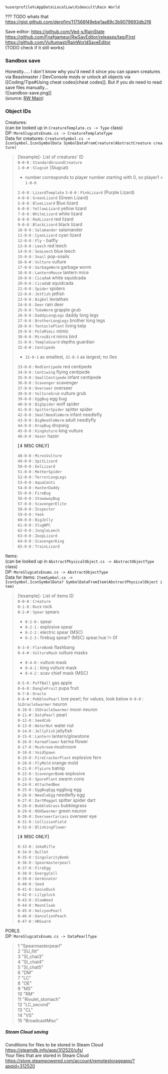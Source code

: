 `%userprofile%\AppData\LocalLow\Videocult\Rain World`

??? TODO whats that  
https://gist.github.com/derofim/117566f49ebe1aa89c3b9079693db2f8

Save editor: https://github.com/Ved-s/RainState  
https://github.com/Fnafgameur/RwSavEditor/releases/tag/First  
https://github.com/Vultumast/RainWorldSaveEditor  
(TODO check if it still works)

### Sandbox save

Honestly..... I don't know why you'd need it since you can spawn creatures via Beastmaster / DevConsole mods or unlock all objects via [[Coding/Tips#Using cheat codes|cheat codes]]. But if you *do* need to read save files manually...  
![[sandbox-save.png]]  
(source: [RW Main](https://discord.com/channels/291184728944410624/296133304632213504/505218239853363200))  
### Object IDs

Creatures:  
(can be looked up in `CreatureTemplate.cs -> Type` class)  
DP: `MoreSlugcatsEnums.cs -> CreatureTemplateType`  
Data for creatures: `CreatureSymbol.cs -> IconSymbol.IconSymbolData SymbolDataFromCreature(AbstractCreature creature)`

> [!example]- List of creatures' ID  
> `0-0-0` : `StandardGroundCreature`   
> `1-0-#` : `Slugcat` (Slugcat)  
> - number corresponds to player number starting with 0, so player1 = `1-0-0`
> 
> `2-0-0` : `LizardTemplate` 
> `3-0-0` : `PinkLizard` (Purple Lizard)   
> `4-0-0` : `GreenLizard` (Green Lizard)   
> `5-0-0` : `BlueLizard` Blue lizard   
> `6-0-0` : `YellowLizard` yellow lizard   
> `7-0-0` : `WhiteLizard` white lizard   
> `8-0-0` : `RedLizard` red lizard   
> `9-0-0` : `BlackLizard` black lizard   
> `10-0-0` : `Salamander` salamander   
> `11-0-0` : `CyanLizard` cyan lizard   
> `12-0-0` : `Fly` - batfly   
> `13-0-0` : `Leech` red leech   
> `14-0-0` : `SeaLeech` blue leech   
> `15-0-0` : `Snail` pop-snails   
> `16-0-#` : `Vulture` vulture  
> `17-0-0` : `GarbageWorm` garbage worm   
> `18-0-0` : `LanternMouse` lantern mice   
> `19-0-0` : `CicadaA` white squidcada   
> `20-0-0` : `CicadaB` squidcada   
> `21-0-0` : `Spider` spiders   
> `22-0-0` : `JetFish` jetfish   
> `23-0-0` : `BigEel` leviathan   
> `24-0-0` : `Deer` rain deer   
> `25-0-0` : `TubeWorm` grapple grub   
> `26-0-0` : `DaddyLongLegs` daddy long legs   
> `27-0-0` : `BrotherLongLegs` brother long legs   
> `28-0-0` : `TentaclePlant` living kelp   
> `29-0-0` : `PoleMimic` mimic   
> `30-0-0` : `MirosBird` miros bird   
> `31-0-0` : `TempleGuard` depths guardian   
> `32-0-#` : `Centipede`  
> - `32-0-1` as smallest, `32-0-3` as largest; no 0es
> 
> `33-0-0` : `RedCentipede` red centipede   
> `34-0-0` : `Centiwing` flying centipede   
> `35-0-0` : `SmallCentipede` infant centipede   
> `36-0-0` : `Scavenger` scavenger   
> `37-0-0` : `Overseer` overseer   
> `38-0-0` : `VultureGrub` vulture grub   
> `39-0-0` : `EggBug` egg bug   
> `40-0-0` : `BigSpider` wolf spider   
> `41-0-0` : `SpitterSpider` spitter spider   
> `42-0-0` : `SmallNeedleWorm` infant needlefly   
> `43-0-0` : `BigNeedleWorm` adult needlyfly   
> `44-0-0` : `DropBug` dropwig   
> `45-0-0` : `KingVuture` king vulture   
> `46-0-0` : `Hazer` hazer   
> 
>  **\[⬇ MSC ONLY]**  
> 
> `48-0-0` : `MirosVulture`  
> `49-0-0` : `SpitLizard`  
> `50-0-0` : `EelLizard`  
> `51-0-0` : `MotherSpider`  
> `52-0-0` : `TerrorLongLegs`  
> `53-0-0` : `AquaCenti`  
> `54-0-0` : `HunterDaddy`  
> `55-0-0` : `FireBug`  
> `56-0-0` : `StowawayBug`  
> `57-0-0` : `ScavengerElite`  
> `58-0-0` : `Inspector`  
> `59-0-0` : `Yeek`  
> `60-0-0` : `BigJelly`  
> `61-0-0` : `SlugNPC`  
> `62-0-0` : `JungleLeech`  
> `63-0-0` : `ZoopLizard`  
> `64-0-0` : `ScavengerKing`  
> `65-0-0` : `TrainLizard`

Items:  
(can be looked up in `AbstractPhysicalObject.cs -> AbstractObjectType` class)  
DP: `MoreSlugcatsEnums.cs -> AbstractObjectType`  
Data for items: `ItemSymbol.cs -> IconSymbol.IconSymbolData? SymbolDataFromItem(AbstractPhysicalObject item)`  

> [!example]- List of items ID  
> `0-0-0` : `Creature`  
> `0-1-0` : `Rock` rock   
> `0-2-#` : `Spear` spears  
> - `0-2-0` : spear   
> - `0-2-1` : explosive spear  
> - `0-2-2` : electric spear (MSC)  
> - `0-2-3` : firebug spear? (MSC) spear.hue != 0f  
> 
> `0-3-0` : `FlareBomb` flashbang   
> `0-4-#` : `VultureMask` vulture masks  
> - `0-4-0` : vulture mask   
> - `0-4-1` : king vulture mask  
> - `0-4-2` : scav chief mask (MSC)   
>   
> `0-5-0` : `PuffBall` gas apple   
> `0-6-0` : `DangleFruit` pupa fruit   
> `0-7-0` : `Oracle`  
> `0-8-#` : `PebblesPearl` lore pearl; for values, look below
> `0-9-0` : `SLOracleSwarmer` neuron   
> `0-10-0` : `SSOracleSwarmer` moon neuron   
> `0-11-#` : `DataPearl` pearl   
> `0-12-0` : `SeedCob`  
> `0-13-0` : `WaterNut` water nut   
> `0-14-0` : `JellyFish` jellyfish   
> `0-15-0` : `Lantern` lantern/glowstone   
> `0-16-0` : `KarmaFlower` karma flower   
> `0-17-0` : `Mushroom` mushroom   
> `0-18-0` : `VoidSpawn`   
> `0-19-0` : `FireCrackerPlant` explosive fern   
> `0-20-0` : `FlyMold` orange mold   
> `0-21-0` : `FlyLure` batnip   
> `0-22-0` : `ScavengerBomb` explosive   
> `0-23-0` : `SporePlant` swarm cone  
> `0-24-0` : `AttachedBee`   
> `0-25-0` : `EggBugEgg` eggbug egg   
> `0-26-0` : `NeedleEgg` needlefly egg   
> `0-27-0` : `DartMaggot` spitter spider dart  
> `0-28-0` : `BubbleGrass` bubblegrass   
> `0-29-0` : `NSHSwarmer` green neuron   
> `0-30-0` : `OverseerCarcass` overseer eye  
> `0-31-0` : `CollisionField`  
> `0-32-0` : `BlinkingFlower`  
> 
>  **\[⬇ MSC ONLY]**  
>  
> `0-33-0` : `JokeRifle`  
> `0-34-0` : `Bullet`  
> `0-35-0` : `SingularityBomb`  
> `0-36-0` : `Spearmasterpearl`  
> `0-37-0` : `FireEgg`  
> `0-38-0` : `EnergyCell`  
> `0-39-0` : `Germinator`  
> `0-40-0` : `Seed`  
> `0-41-0` : `GooieDuck`  
> `0-42-0` : `Lilypluck`  
> `0-43-0` : `GlowWeed`  
> `0-44-0` : `MoonCloak`  
> `0-45-0` : `HalcyonPearl`  
> `0-46-0` : `DancelionPeach`  
> `0-47-0` : `HRGuard`

PORLS  
DP: `MoreSlugcatsEnums.cs -> DataPearlType`  
> 1 "Spearmasterpearl"  
> 2 "SU_filt"   
> 3 "SI_chat3"  
> 4 "SI_chat4"  
> 5 "SI_chat5"  
> 6 "DM"  
> 7 "LC"  
> 8 "OE"  
> 9 "MS"  
> 10 "RM"  
> 11 "Rivulet_stomach"  
> 12 "LC_second"  
> 13 "CL"   
> 14 "VS"  
> 15 "BroadcastMisc"  
##### Steam Cloud saving  
Conditions for files to be stored in Steam Cloud  
https://steamdb.info/app/312520/ufs/  
Your files that are stored in Steam Cloud  
https://store.steampowered.com/account/remotestorageapp/?appid=312520